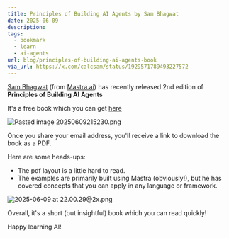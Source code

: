 ```yaml
---
title: Principles of Building AI Agents by Sam Bhagwat
date: 2025-06-09
description: 
tags:
  - bookmark
  - learn
  - ai-agents
url: blog/principles-of-building-ai-agents-book
via_url: https://x.com/calcsam/status/1929571789493227572
---
```

[Sam Bhagwat](https://x.com/calcsam) (from [Mastra.ai](https://mastra.ai/?ref=aiengineerguide.com)) has recently released 2nd edition of **Principles of Building AI Agents** 

It's a free book which you can get [here](https://mastra.ai/book?ref=aiengineerguide.com)

![Pasted image 20250609215230.png](https://images.nesin.io/f_auto,q_auto/qblog/AIEngineerGuide/images/2025-06/Pasted-image-20250609215230.png)


Once you share your email address, you'll receive a link to download the book as a PDF. 

Here are some heads-ups:
- The pdf layout is a little hard to read. 
- The examples are primarily built using Mastra (obviously!), but he has covered concepts that you can apply in any language or framework.

![2025-06-09 at 22.00.29@2x.png](https://images.nesin.io/f_auto,q_auto/qblog/AIEngineerGuide/images/2025-06/2025-06-09-at-22.00.29-at-2x.png)

Overall, it's a short (but insightful) book which you can read quickly! 

Happy learning AI!
